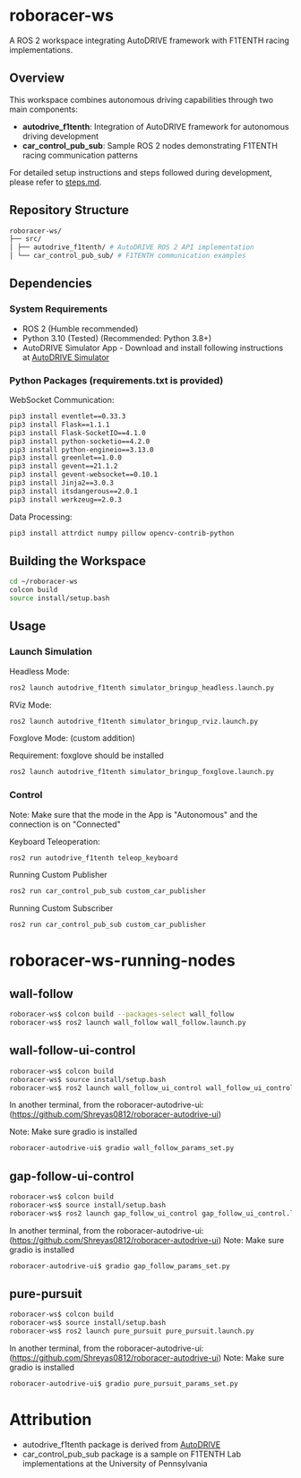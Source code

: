 # roboracer-ws

A ROS 2 workspace integrating AutoDRIVE framework with F1TENTH racing implementations.

## Overview

This workspace combines autonomous driving capabilities through two main components:

- **autodrive_f1tenth**: Integration of AutoDRIVE framework for autonomous driving development
- **car_control_pub_sub**: Sample ROS 2 nodes demonstrating F1TENTH racing communication patterns

For detailed setup instructions and steps followed during development, please refer to [steps.md](steps.md).

## Repository Structure

```bash
roboracer-ws/
├── src/
│ ├── autodrive_f1tenth/ # AutoDRIVE ROS 2 API implementation
│ └── car_control_pub_sub/ # F1TENTH communication examples
```

## Dependencies

### System Requirements
- ROS 2 (Humble recommended)
- Python 3.10 (Tested) (Recommended: Python 3.8+)
- AutoDRIVE Simulator App - Download and install following instructions at [AutoDRIVE Simulator](https://github.com/Tinker-Twins/AutoDRIVE/tree/AutoDRIVE-Simulator)


### Python Packages (requirements.txt is provided)

WebSocket Communication: 

```bash
pip3 install eventlet==0.33.3
pip3 install Flask==1.1.1
pip3 install Flask-SocketIO==4.1.0
pip3 install python-socketio==4.2.0
pip3 install python-engineio==3.13.0
pip3 install greenlet==1.0.0
pip3 install gevent==21.1.2
pip3 install gevent-websocket==0.10.1
pip3 install Jinja2==3.0.3
pip3 install itsdangerous==2.0.1
pip3 install werkzeug==2.0.3
```

Data Processing:

```bash
pip3 install attrdict numpy pillow opencv-contrib-python
```

## Building the Workspace

```bash
cd ~/roboracer-ws
colcon build
source install/setup.bash
```

## Usage

### Launch Simulation

Headless Mode:

```bash
ros2 launch autodrive_f1tenth simulator_bringup_headless.launch.py
```

RViz Mode:

```bash
ros2 launch autodrive_f1tenth simulator_bringup_rviz.launch.py
```

Foxglove Mode: (custom addition)

Requirement: foxglove should be installed

```bash
ros2 launch autodrive_f1tenth simulator_bringup_foxglove.launch.py
```

### Control 

Note: Make sure that the mode in the App is "Autonomous" and the connection is on "Connected"

Keyboard Teleoperation:

```bash
ros2 run autodrive_f1tenth teleop_keyboard
```

Running Custom Publisher 

```bash
ros2 run car_control_pub_sub custom_car_publisher 
```

Running Custom Subscriber 

```bash
ros2 run car_control_pub_sub custom_car_publisher 
```

# roboracer-ws-running-nodes


## wall-follow

```bash
roboracer-ws$ colcon build --packages-select wall_follow
roboracer-ws$ ros2 launch wall_follow wall_follow.launch.py 
```

## wall-follow-ui-control

```bash
roboracer-ws$ colcon build
roboracer-ws$ source install/setup.bash
roboracer-ws$ ros2 launch wall_follow_ui_control wall_follow_ui_control.launch.py 
```

In another terminal, from the roboracer-autodrive-ui: (https://github.com/Shreyas0812/roboracer-autodrive-ui)

Note: Make sure gradio is installed
```bash
roboracer-autodrive-ui$ gradio wall_follow_params_set.py 
```


## gap-follow-ui-control

```bash
roboracer-ws$ colcon build
roboracer-ws$ source install/setup.bash
roboracer-ws$ ros2 launch gap_follow_ui_control gap_follow_ui_control.launch.py 
```

In another terminal, from the roboracer-autodrive-ui: (https://github.com/Shreyas0812/roboracer-autodrive-ui)
Note: Make sure gradio is installed
```bash
roboracer-autodrive-ui$ gradio gap_follow_params_set.py 
```

## pure-pursuit

```bash
roboracer-ws$ colcon build
roboracer-ws$ source install/setup.bash
roboracer-ws$ ros2 launch pure_pursuit pure_pursuit.launch.py 
```

In another terminal, from the roboracer-autodrive-ui: (https://github.com/Shreyas0812/roboracer-autodrive-ui)
Note: Make sure gradio is installed
```bash
roboracer-autodrive-ui$ gradio pure_pursuit_params_set.py
```

# Attribution

- autodrive_f1tenth package is derived from [AutoDRIVE](https://github.com/Tinker-Twins/AutoDRIVE/tree/AutoDRIVE-Devkit/ADSS%20Toolkit/autodrive_ros2)
- car_control_pub_sub package is a sample on F1TENTH Lab implementations at the University of Pennsylvania





